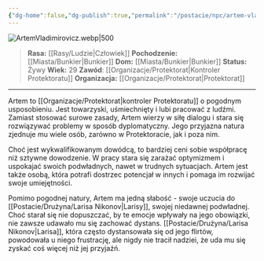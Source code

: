 ```yaml
---
{"dg-home":false,"dg-publish":true,"permalink":"/postacie/npc/artem-vladimirovicz/","dgPassFrontmatter":true}
---
```


![ArtemVladimirovicz.webp|500](/img/user/Vault/Grafiki/NPC/ArtemVladimirovicz.webp)

> **Rasa:** [[Rasy/Ludzie\|Człowiek]]
> **Pochodzenie:** [[Miasta/Bunkier\|Bunkier]]
> **Dom:** [[Miasta/Bunkier\|Bunkier]]
> **Status:** Żywy
> **Wiek:** 29
> **Zawód**: [[Organizacje/Protektorat\|Kontroler Protektoratu]]
> **Organizacja:** [[Organizacje/Protektorat\|Protektorat]]

---

Artem to [[Organizacje/Protektorat\|kontroler Protektoratu]] o pogodnym usposobieniu. Jest towarzyski, uśmiechnięty i lubi pracować z ludźmi. Zamiast stosować surowe zasady, Artem wierzy w siłę dialogu i stara się rozwiązywać problemy w sposób dyplomatyczny. Jego przyjazna natura zjednuje mu wiele osób, zarówno w Protektoracie, jak i poza nim.

Choć jest wykwalifikowanym dowódcą, to bardziej ceni sobie współpracę niż sztywne dowodzenie. W pracy stara się zarażać optymizmem i uspokajać swoich podwładnych, nawet w trudnych sytuacjach. Artem jest także osobą, która potrafi dostrzec potencjał w innych i pomaga im rozwijać swoje umiejętności.

Pomimo pogodnej natury, Artem ma jedną słabość - swoje uczucia do [[Postacie/Drużyna/Larisa Nikonov\|Larisy]], swojej niedawnej podwładnej. Choć starał się nie dopuszczać, by te emocje wpływały na jego obowiązki, nie zawsze udawało mu się zachować dystans. [[Postacie/Drużyna/Larisa Nikonov\|Larisa]], która często dystansowała się od jego flirtów, powodowała u niego frustrację, ale nigdy nie tracił nadziei, że uda mu się zyskać coś więcej niż jej przyjaźń.